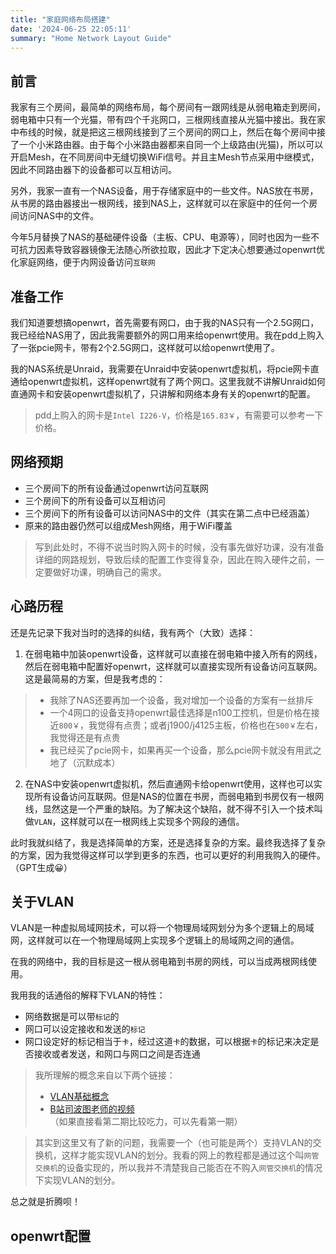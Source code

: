 ```yaml
---
title: "家庭网络布局搭建"
date: '2024-06-25 22:05:11'
summary: "Home Network Layout Guide"
---
```


## 前言
我家有三个房间，最简单的网络布局，每个房间有一跟网线是从弱电箱走到房间，弱电箱中只有一个光猫，带有四个千兆网口，三根网线直接从光猫中接出。我在家中布线的时候，就是把这三根网线接到了三个房间的网口上，然后在每个房间中接了一个小米路由器。由于每个小米路由器都来自同一个上级路由(光猫)，所以可以开启Mesh，在不同房间中无缝切换WiFi信号。并且主Mesh节点采用中继模式，因此不同路由器下的设备都可以互相访问。

另外，我家一直有一个NAS设备，用于存储家庭中的一些文件。NAS放在书房，从书房的路由器接出一根网线，接到NAS上，这样就可以在家庭中的任何一个房间访问NAS中的文件。

今年5月替换了NAS的基础硬件设备（主板、CPU、电源等），同时也因为一些不可抗力因素导致容器镜像无法随心所欲拉取，因此才下定决心想要通过openwrt优化家庭网络，便于内网设备访问`互联网`

## 准备工作
我们知道要想搞openwrt，首先需要有网口，由于我的NAS只有一个2.5G网口，我已经给NAS用了，因此我需要额外的网口用来给openwrt使用。我在pdd上购入了一张pcie网卡，带有2个2.5G网口，这样就可以给openwrt使用了。

我的NAS系统是Unraid，我需要在Unraid中安装openwrt虚拟机，将pcie网卡直通给openwrt虚拟机，这样openwrt就有了两个网口。这里我就不讲解Unraid如何直通网卡和安装openwrt虚拟机了，只讲解和网络本身有关的openwrt的配置。

> pdd上购入的网卡是`Intel I226-V`，价格是`165.83￥`，有需要可以参考一下价格。

## 网络预期

- 三个房间下的所有设备通过openwrt访问互联网
- 三个房间下的所有设备可以互相访问
- 三个房间下的所有设备可以访问NAS中的文件（其实在第二点中已经涵盖）
- 原来的路由器仍然可以组成Mesh网络，用于WiFi覆盖

> 写到此处时，不得不说当时购入网卡的时候，没有事先做好功课，没有准备详细的网路规划，导致后续的配置工作变得复杂，因此在购入硬件之前，一定要做好功课，明确自己的需求。

## 心路历程

还是先记录下我对当时的选择的纠结，我有两个（大致）选择：
1. 在弱电箱中加装openwrt设备，这样就可以直接在弱电箱中接入所有的网线，然后在弱电箱中配置好openwrt，这样就可以直接实现所有设备访问互联网。这是最简易的方案，但是我考虑的：
> - 我除了NAS还要再加一个设备，我对增加一个设备的方案有一丝排斥
> - 一个4网口的设备支持openwrt最佳选择是n100工控机，但是价格在接近`800￥`，我觉得有点贵；或者j1900/j4125主板，价格也在`500￥`左右，我觉得还是有点贵
> - 我已经买了pcie网卡，如果再买一个设备，那么pcie网卡就没有用武之地了（沉默成本）
2. 在NAS中安装openwrt虚拟机，然后直通网卡给openwrt使用，这样也可以实现所有设备访问互联网。但是NAS的位置在书房，而弱电箱到书房仅有一根网线，显然这是一个严重的缺陷。为了解决这个缺陷，就不得不引入一个技术叫做`VLAN`，这样就可以在一根网线上实现多个网段的通信。

此时我就纠结了，我是选择简单的方案，还是选择复杂的方案。最终我选择了复杂的方案，因为我觉得这样可以学到更多的东西，也可以更好的利用我购入的硬件。（GPT生成😀）

## 关于VLAN

VLAN是一种虚拟局域网技术，可以将一个物理局域网划分为多个逻辑上的局域网，这样就可以在一个物理局域网上实现多个逻辑上的局域网之间的通信。

在我的网络中，我的目标是这一根从弱电箱到书房的网线，可以当成两根网线使用。

我用我的话通俗的解释下VLAN的特性：
- 网络数据是可以带`标记`的
- 网口可以设定接收和发送的`标记`
- 网口设定好的标记相当于`卡`，经过这道`卡`的数据，可以根据`卡`的标记来决定是否接收或者发送，和网口与网口之间是否连通
> 我所理解的概念来自以下两个链接：
> - [VLAN基础概念](https://www.cnblogs.com/gzxbkk/p/7805823.html)
> - [B站司波图老师的视频](https://www.bilibili.com/video/BV1e34y1Q7bj)（如果直接看第二期比较吃力，可以先看第一期）

> 其实到这里又有了新的问题，我需要一个（也可能是两个）支持VLAN的交换机，这样才能实现VLAN的划分。我看的网上的教程都是通过这个叫`网管交换机`的设备实现的，所以我并不清楚我自己能否在不购入`网管交换机`的情况下实现VLAN的划分。

总之就是折腾呗！

## openwrt配置